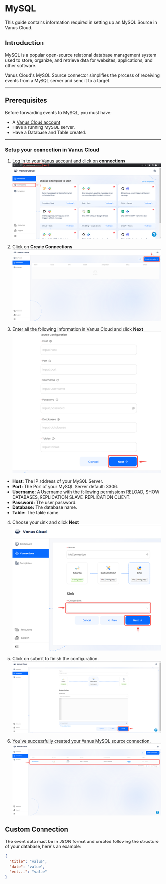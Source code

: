 # MySQL

This guide contains information required in setting up an MySQL Source in Vanus Cloud.  

## Introduction  

MySQL is a popular open-source relational database management system used to store, organize, and retrieve data for websites, applications, and other software.

Vanus Cloud's MySQL Source connector simplifies the process of receiving events from a MySQL server and send it to a target.

---

## Prerequisites
Before forwarding events to MySQL, you must have:

- A [Vanus Cloud account](https://cloud.vanus.ai)
- Have a running MySQL server.
- Have a Database and Table created.

---

### Setup your connection in Vanus Cloud

1. Log in to your [Vanus](https://cloud.vanus.ai) account and click on **connections**  
![3](images/go%20to%20vanuscloud.png)  

2. Click on **Create Connections**  
![3](images/click%20create%20connection.png)  

3. Enter all the following information in Vanus Cloud and click **Next**  
![source config](images/source%20config.png)

- **Host:** The IP address of your MySQL Server.
- **Port:** The Port of your MySQL Server default: 3306.
- **Username:** A Username with the following permissions RELOAD, SHOW DATABASES, REPLICATION SLAVE, REPLICATION CLIENT.
- **Password:** The user password.
- **Database:** The database name.
- **Table:** The table name.

4. Choose your sink and click **Next** 
![3](images/choose%20sink.png) 

5. Click on submit to finish the configuration. 
![](images/submit.png)  

6. You've successfully created your Vanus MySQL source connection.  
![](images/created.png) 

## Custom Connection

The event data must be in JSON format and created following the structure of your database, here's an example:

```json
{
  "title": "value",
  "date": "value",
  "ect...": "value"
}
```
